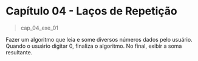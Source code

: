 <h1>Capítulo 04 - Laços de Repetição </h1>

>cap_04_exe_01

Fazer um algoritmo que leia e some diversos números dados pelo usuário. Quando o usuário digitar 0, finaliza o algoritmo. No final, exibir a soma resultante.
